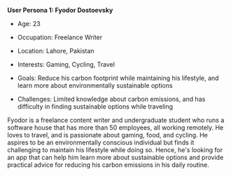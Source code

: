 **User Persona 1: Fyodor Dostoevsky**

-   Age: 23

-   Occupation: Freelance Writer

-   Location: Lahore, Pakistan

-   Interests: Gaming, Cycling, Travel

-   Goals: Reduce his carbon footprint while maintaining his lifestyle, and learn more about environmentally sustainable options

-   Challenges: Limited knowledge about carbon emissions, and has difficulty in finding sustainable options while traveling

Fyodor is a freelance content writer and undergraduate student who runs
a software house that has more than 50 employees, all working remotely.
He loves to travel, and is passionate about gaming, food, and cycling.
He aspires to be an environmentally conscious individual but finds it
challenging to maintain his lifestyle while doing so. Hence, he's
looking for an app that can help him learn more about sustainable
options and provide practical advice for reducing his carbon emissions
in his daily routine.
